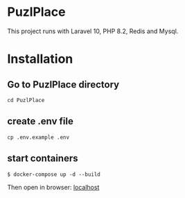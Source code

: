 # PuzlPlace

This project runs with Laravel 10, PHP 8.2, Redis and Mysql.

# Installation

## Go to PuzlPlace directory
```shell
cd PuzlPlace
```

## create .env file
```shell
cp .env.example .env
```

## start containers
```shell
$ docker-compose up -d --build
```

Then open in browser:
[localhost](http://localhost)

